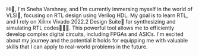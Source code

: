 Hi👋, I'm Sneha Varshney, and I'm currently immersing myself in the world of VLSI🎯, focusing on RTL design using Verilog HDL. My goal is to learn RTL, and I rely on Xilinx Vivado 2022.2 Design Suite🚀 for synthesizing and simulating RTL codes👨🏼‍💻. This powerful tool allows me to efficiently develop complex digital circuits, including FPGAs and ASICs. I'm excited about my journey and the potential it holds for equipping me with valuable skills that I can apply to real-world problems in the future.
